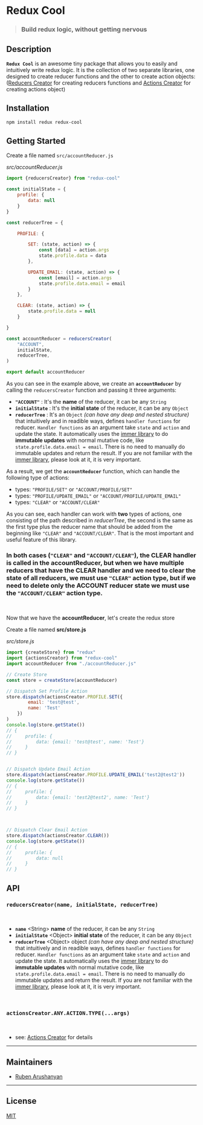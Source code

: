 # Redux Cool

> ###  **Build redux logic, without getting nervous**

## Description
**`Redux Cool`** is an awesome tiny package that allows you to easily and intuitively write redux logic. It is the collection of two separate libraries, one designed to create reducer functions and the other to create action objects: ([Reducers Creator](https://github.com/Ruben-Arushanyan/reducers-creator) for creating reducers functions and [Actions Creator](https://github.com/Ruben-Arushanyan/actions-creator) for creating actions object)

## Installation

```bash
npm install redux redux-cool
```

## Getting Started

Create a file named `src/accountReducer.js`

*src/accountReducer.js*
```javascript
import {reducersCreator} from "redux-cool"

const initialState = {
    profile: {
        data: null
    }
}

const reducerTree = {

    PROFILE: {

        SET: (state, action) => {
            const [data] = action.args
            state.profile.data = data
        },

        UPDATE_EMAIL: (state, action) => {
            const [email] = action.args
            state.profile.data.email = email
        }
    },

    CLEAR: (state, action) => {
        state.profile.data = null
    }

}

const accountReducer = reducersCreator(
    "ACCOUNT",
    initialState,
    reducerTree,
)

export default accountReducer

```
As you can see in the example above, we create an **`accountReducer`** by calling the `reducersCreator` function and passing it three arguments:

- **`"ACCOUNT"`** : It's the **name** of the reducer, it can be any `String`
- **`initialState`** : It's the **initial state** of the reducer, it can be any `Object`
- **`reducerTree`** : It's an `Object` *(can have any deep and nested structure)* that intuitively and in readible ways, defines `handler functions` for reducer. `Handler functions` as an argument take `state` and `action` and update the state. It automatically uses the [immer library](https://immerjs.github.io/immer/) to do **immutable updates** with normal mutative code, like `state.profile.data.email = email`. There is no need to manually do immutable updates and return the result. If you are not familiar with the [immer library](https://immerjs.github.io/immer/), please look at it, it is very important.

As a result, we get the **`accountReducer`** function, which can handle the following type of actions:
- types: `"PROFILE/SET"` or `"ACCOUNT/PROFILE/SET"`
- types: `"PROFILE/UPDATE_EMAIL"` or `"ACCOUNT/PROFILE/UPDATE_EMAIL"`
- types: `"CLEAR"` or `"ACCOUNT/CLEAR"`

As you can see, each handler can work with **two** types of actions, one consisting of the path described in *reducerTree*, the second is the same as the first type plus the reducer name that should be added from the beginning like `"CLEAR"` and `"ACCOUNT/CLEAR"`. That is the most important and useful feature of this library.
### In both cases (`"CLEAR"` and `"ACCOUNT/CLEAR"`), the **CLEAR** handler is called in the **accountReducer**, but when we have multiple reducers that have the **CLEAR** handler and we need to clear the state of all reducers, we must use `"CLEAR"` action type, but if we need to delete only the **ACCOUNT** reducer state we must use the `"ACCOUNT/CLEAR"` action type.

<br/>

Now that we have the **accountReducer**, let's create the redux store

Create a file named **src/store.js**

*src/store.js*
```javascript
import {createStore} from "redux"
import {actionsCreator} from "redux-cool"
import accountReducer from "./accountReducer.js"

// Create Store
const store = createStore(accountReducer)

// Dispatch Set Profile Action
store.dispatch(actionsCreator.PROFILE.SET({
        email: 'test@test',
        name: 'Test'
    })
)
console.log(store.getState())
// {
//     profile: {
//         data: {email: 'test@test', name: 'Test'}
//     }
// }


// Dispatch Update Email Action
store.dispatch(actionsCreator.PROFILE.UPDATE_EMAIL('test2@test2'))
console.log(store.getState())
// {
//     profile: {
//         data: {email: 'test2@test2', name: 'Test'}
//     }
// }



// Dispatch Clear Email Action
store.dispatch(actionsCreator.CLEAR())
console.log(store.getState())
// {
//     profile: {
//         data: null
//     }
// }

```


## API

### **`reducersCreator(name, initialState, reducerTree)`**
<br/>

- **`name`** \<String> **name** of the reducer, it can be any `String`
- **`initialState`** \<Object> **initial state** of the reducer, it can be any `Object`
- **`reducerTree`** \<Object> object *(can have any deep and nested structure)* that intuitively and in readible ways, defines `handler functions` for reducer. `Handler functions` as an argument take `state` and `action` and update the state. It automatically uses the [immer library](https://immerjs.github.io/immer/) to do **immutable updates** with normal mutative code, like `state.profile.data.email = email`. There is no need to manually do immutable updates and return the result. If you are not familiar with the [immer library](https://immerjs.github.io/immer/), please look at it, it is very important.

<br/>

### **`actionsCreator.ANY.ACTION.TYPE(...args)`**
<br/>

- see: [Actions Creator](https://github.com/Ruben-Arushanyan/actions-creator)  for details

<hr/>

## Maintainers

- [Ruben Arushanyan](https://github.com/ruben-arushanyan)

<hr/>

## License
[MIT](https://github.com/ruben-arushanyan/redux-cool/blob/master/LICENSE)
